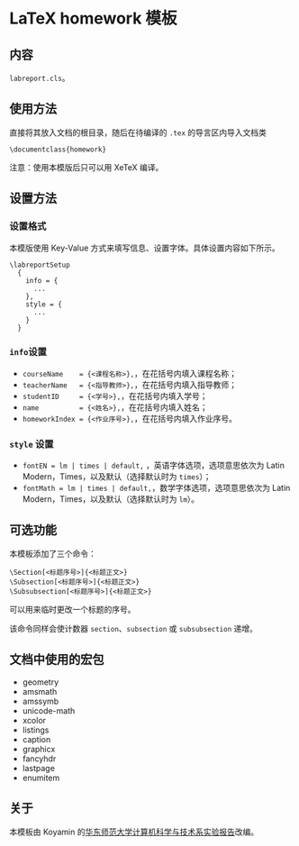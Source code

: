 # LaTeX homework 模板
## 内容
`labreport.cls`。
## 使用方法
直接将其放入文档的根目录，随后在待编译的 `.tex` 的导言区内导入文档类

`\documentclass{homework}`

注意：使用本模版后只可以用 XeTeX 编译。
## 设置方法
### 设置格式
本模版使用 Key-Value 方式来填写信息、设置字体。具体设置内容如下所示。

```
\labreportSetup
  {
    info = {
      ...
    }, 
    style = {
      ...
    }
  }
```

### `info`设置

- `courseName    = {<课程名称>},`，在花括号内填入课程名称；
- `teacherName   = {<指导教师>},`，在花括号内填入指导教师；
- `studentID     = {<学号>},`，在花括号内填入学号；
- `name          = {<姓名>},`，在花括号内填入姓名；
- `homeworkIndex = {<作业序号>},`，在花括号内填入作业序号。

### `style` 设置
- `fontEN = lm | times | default,` ，英语字体选项，选项意思依次为 Latin Modern，Times，以及默认（选择默认时为 `times`）；
- `fontMath = lm | times | default,`，数学字体选项，选项意思依次为 Latin Modern，Times，以及默认（选择默认时为 `lm`）。

## 可选功能
本模板添加了三个命令：
```
\Section[<标题序号>]{<标题正文>}
\Subsection[<标题序号>]{<标题正文>}
\Subsubsection[<标题序号>]{<标题正文>}
```
可以用来临时更改一个标题的序号。

该命令同样会使计数器 `section`、`subsection` 或 `subsubsection` 递增。

## 文档中使用的宏包
- geometry
- amsmath
- amssymb
- unicode-math
- xcolor
- listings
- caption
- graphicx
- fancyhdr
- lastpage
- enumitem

## 关于
本模板由 Koyamin 的[华东师范大学计算机科学与技术系实验报告](https://github.com/Koyamin/labreport-cs)改编。